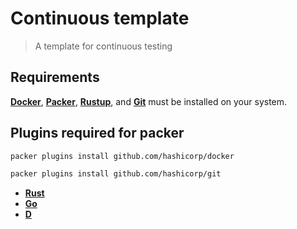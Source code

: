 # Continuous template

> A template for continuous testing

## Requirements

[**Docker**](https://docs.docker.com/engine/install/), [**Packer**](https://developer.hashicorp.com/packer/docs), [**Rustup**](https://rustup.rs), and [**Git**](https://git-scm.com) must be installed on your system.

## Plugins required for packer

```bash
packer plugins install github.com/hashicorp/docker
```

```bash
packer plugins install github.com/hashicorp/git
```

* [**Rust**](RUST.md)
* [**Go**](GO.md)
* [**D**](D.md)
